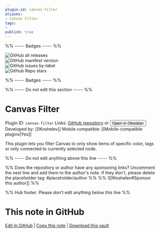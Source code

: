 ```yaml
---
plugin-id: canvas-filter
aliases:
- Canvas Filter
tags: 
- 
publish: true
---
```


%% ----- Badges ----- %%

![GitHub all releases](https://img.shields.io/github/downloads/IKoshelev/Obsidian-Canvas-Filter/total?color=573E7A&logo=github&style=for-the-badge)   
![GitHub manifest version](https://img.shields.io/github/manifest-json/v/IKoshelev/Obsidian-Canvas-Filter?color=573E7A&logo=github&style=for-the-badge)   
![GitHub issues by-label](https://img.shields.io/github/issues/IKoshelev/Obsidian-Canvas-Filter/help%20wanted?color=573E7A&logo=github&style=for-the-badge)   
![GitHub Repo stars](https://img.shields.io/github/stars/IKoshelev/Obsidian-Canvas-Filter?color=573E7A&logo=github&style=for-the-badge)

%% ----- Badges ----- %%

%% ----- Do not edit this section ----- %%

# Canvas Filter

Plugin ID: `canvas-filter`
Links: [GitHub repository](https://github.com/IKoshelev/Obsidian-Canvas-Filter) or [<button id=HH>Open in Obsidian</button>](obsidian://show-plugin?id=canvas-filter)
Developed by: [[IKoshelev]]
Mobile compatible: [[Mobile-compatible plugins|Yes]]

This plugin lets you filter Canvas to only show items of specific color, tags or only connected to currently selected node.

%% ----- Do not edit anything above this line ----- %% 

%% Does the repository or author have any sponsoring links? Uncomment the next line and add them to the author's note. If they don't, please delete the placeholder tag: #placeholder/author %%
%% ![[IKoshelev#Sponsor this author]] %%

%% Hub footer: Please don't edit anything below this line %%

# This note in GitHub

<span class="git-footer">[Edit In GitHub](https://github.dev/obsidian-community/obsidian-hub/blob/main/02%20-%20Community%20Expansions/02.05%20All%20Community%20Expansions/Plugins/canvas-filter.md "git-hub-edit-note") | [Copy this note](https://raw.githubusercontent.com/obsidian-community/obsidian-hub/main/02%20-%20Community%20Expansions/02.05%20All%20Community%20Expansions/Plugins/canvas-filter.md "git-hub-copy-note") | [Download this vault](https://github.com/obsidian-community/obsidian-hub/archive/refs/heads/main.zip "git-hub-download-vault") </span>
